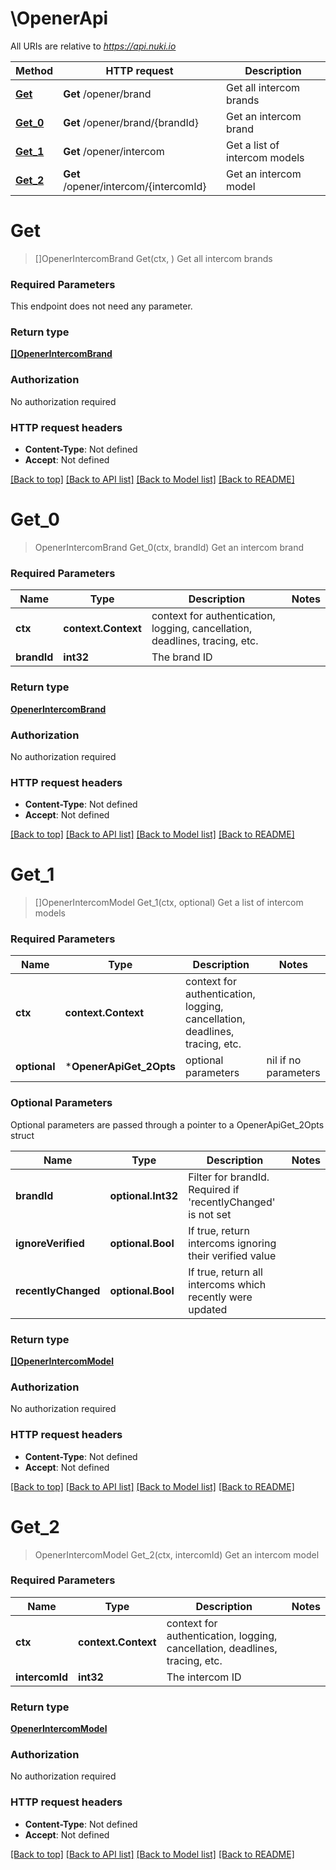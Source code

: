 # \OpenerApi

All URIs are relative to *https://api.nuki.io*

Method | HTTP request | Description
------------- | ------------- | -------------
[**Get**](OpenerApi.md#Get) | **Get** /opener/brand | Get all intercom brands
[**Get_0**](OpenerApi.md#Get_0) | **Get** /opener/brand/{brandId} | Get an intercom brand
[**Get_1**](OpenerApi.md#Get_1) | **Get** /opener/intercom | Get a list of intercom models
[**Get_2**](OpenerApi.md#Get_2) | **Get** /opener/intercom/{intercomId} | Get an intercom model


# **Get**
> []OpenerIntercomBrand Get(ctx, )
Get all intercom brands



### Required Parameters
This endpoint does not need any parameter.

### Return type

[**[]OpenerIntercomBrand**](OpenerIntercomBrand.md)

### Authorization

No authorization required

### HTTP request headers

 - **Content-Type**: Not defined
 - **Accept**: Not defined

[[Back to top]](#) [[Back to API list]](../README.md#documentation-for-api-endpoints) [[Back to Model list]](../README.md#documentation-for-models) [[Back to README]](../README.md)

# **Get_0**
> OpenerIntercomBrand Get_0(ctx, brandId)
Get an intercom brand



### Required Parameters

Name | Type | Description  | Notes
------------- | ------------- | ------------- | -------------
 **ctx** | **context.Context** | context for authentication, logging, cancellation, deadlines, tracing, etc.
  **brandId** | **int32**| The brand ID | 

### Return type

[**OpenerIntercomBrand**](OpenerIntercomBrand.md)

### Authorization

No authorization required

### HTTP request headers

 - **Content-Type**: Not defined
 - **Accept**: Not defined

[[Back to top]](#) [[Back to API list]](../README.md#documentation-for-api-endpoints) [[Back to Model list]](../README.md#documentation-for-models) [[Back to README]](../README.md)

# **Get_1**
> []OpenerIntercomModel Get_1(ctx, optional)
Get a list of intercom models



### Required Parameters

Name | Type | Description  | Notes
------------- | ------------- | ------------- | -------------
 **ctx** | **context.Context** | context for authentication, logging, cancellation, deadlines, tracing, etc.
 **optional** | ***OpenerApiGet_2Opts** | optional parameters | nil if no parameters

### Optional Parameters
Optional parameters are passed through a pointer to a OpenerApiGet_2Opts struct

Name | Type | Description  | Notes
------------- | ------------- | ------------- | -------------
 **brandId** | **optional.Int32**| Filter for brandId. Required if &#39;recentlyChanged&#39; is not set | 
 **ignoreVerified** | **optional.Bool**| If true, return intercoms ignoring their verified value | 
 **recentlyChanged** | **optional.Bool**| If true, return all intercoms which recently were updated | 

### Return type

[**[]OpenerIntercomModel**](OpenerIntercomModel.md)

### Authorization

No authorization required

### HTTP request headers

 - **Content-Type**: Not defined
 - **Accept**: Not defined

[[Back to top]](#) [[Back to API list]](../README.md#documentation-for-api-endpoints) [[Back to Model list]](../README.md#documentation-for-models) [[Back to README]](../README.md)

# **Get_2**
> OpenerIntercomModel Get_2(ctx, intercomId)
Get an intercom model



### Required Parameters

Name | Type | Description  | Notes
------------- | ------------- | ------------- | -------------
 **ctx** | **context.Context** | context for authentication, logging, cancellation, deadlines, tracing, etc.
  **intercomId** | **int32**| The intercom ID | 

### Return type

[**OpenerIntercomModel**](OpenerIntercomModel.md)

### Authorization

No authorization required

### HTTP request headers

 - **Content-Type**: Not defined
 - **Accept**: Not defined

[[Back to top]](#) [[Back to API list]](../README.md#documentation-for-api-endpoints) [[Back to Model list]](../README.md#documentation-for-models) [[Back to README]](../README.md)

